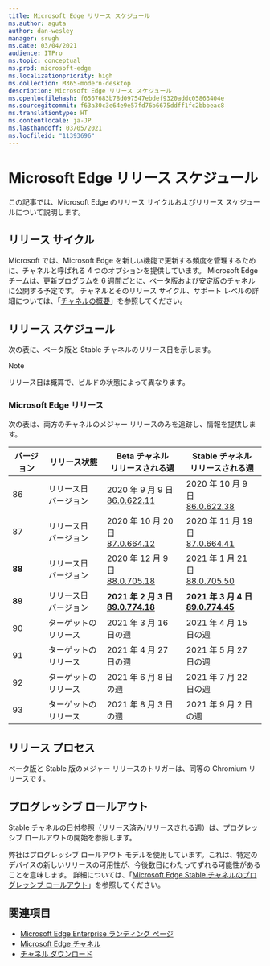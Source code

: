```yaml
---
title: Microsoft Edge リリース スケジュール
ms.author: aguta
author: dan-wesley
manager: srugh
ms.date: 03/04/2021
audience: ITPro
ms.topic: conceptual
ms.prod: microsoft-edge
ms.localizationpriority: high
ms.collection: M365-modern-desktop
description: Microsoft Edge リリース スケジュール
ms.openlocfilehash: f6567683b78d097547ebdef9320addc05863404e
ms.sourcegitcommit: f63a30c3e64e9e57fd76b6675ddff1fc2bbbeac8
ms.translationtype: HT
ms.contentlocale: ja-JP
ms.lasthandoff: 03/05/2021
ms.locfileid: "11393696"
---
```

# <a name="microsoft-edge-release-schedule"></a>Microsoft Edge リリース スケジュール

この記事では、Microsoft Edge のリリース サイクルおよびリリース スケジュールについて説明します。

## <a name="release-cadence"></a>リリース サイクル

Microsoft では、Microsoft Edge を新しい機能で更新する頻度を管理するために、チャネルと呼ばれる 4 つのオプションを提供しています。 Microsoft Edge チームは、更新プログラムを 6 週間ごとに、ベータ版および安定版のチャネルに公開する予定です。 チャネルとそのリリース サイクル、サポート レベルの詳細については、「[チャネルの概要](https://docs.microsoft.com/DeployEdge/microsoft-edge-channels#channel-overview)」を参照してください。

## <a name="release-schedule"></a>リリース スケジュール

次の表に、ベータ版と Stable チャネルのリリース日を示します。

> [!NOTE]
> リリース日は概算で、ビルドの状態によって異なります。

### <a name="microsoft-edge-releases"></a>Microsoft Edge リリース

次の表は、両方のチャネルのメジャー リリースのみを追跡し、情報を提供します。

| バージョン | リリース状態 | Beta チャネル<br>リリースされる週 | Stable チャネル<br>リリースされる週 |
|---------|-----|------|--------|
| 86 | リリース日<br>バージョン | 2020 年 9 月 9 日<br>[86.0.622.11](https://docs.microsoft.com/deployedge/microsoft-edge-relnote-archive-beta-channel#version-86062211-september-9) | 2020 年 10 月 9 日<br>[86.0.622.38](https://docs.microsoft.com/deployedge/microsoft-edge-relnote-stable-channel#version-86062238-october-9) |
| 87 | リリース日<br>バージョン | 2020 年 10 月 20 日<br>[87.0.664.12](https://docs.microsoft.com/deployedge/microsoft-edge-relnote-beta-channel#version-87066412-october-20) | 2020 年 11 月 19 日<br>[87.0.664.41](https://docs.microsoft.com/deployedge/microsoft-edge-relnote-stable-channel#version-87066441-november-19) |
| **88** | リリース日<br>バージョン | 2020 年 12 月 9 日<br>[88.0.705.18](https://docs.microsoft.com/deployedge/microsoft-edge-relnote-beta-channel#version-88070518-december-9) | 2021 年 1 月 21 日<br>[88.0.705.50](https://docs.microsoft.com/deployedge/microsoft-edge-relnote-stable-channel#version-88070550-january-21)|
| **89** | リリース日<br>バージョン | **2021 年 2 月 3 日**<br>**[89.0.774.18](https://docs.microsoft.com/deployedge/microsoft-edge-relnote-beta-channel#version-89077418-february-3)** | **2021 年 3 月 4 日**<br>**[89.0.774.45](https://docs.microsoft.com/deployedge/microsoft-edge-relnote-stable-channel#version-89077445-march-21)** |
| 90 | ターゲットのリリース | 2021 年 3 月 16 日の週 | 2021 年 4 月 15 日の週 |
| 91 | ターゲットのリリース | 2021 年 4 月 27 日の週 | 2021 年 5 月 27 日の週 |
| 92 | ターゲットのリリース | 2021 年 6 月 8 日の週 | 2021 年 7 月 22 日の週 |
| 93 | ターゲットのリリース | 2021 年 8 月 3 日の週 | 2021 年 9 月 2 日の週 |

## <a name="release-process"></a>リリース プロセス

ベータ版と Stable 版のメジャー リリースのトリガーは、同等の Chromium リリースです。

## <a name="progressive-rollouts"></a>プログレッシブ ロールアウト

Stable チャネルの日付参照（リリース済み/リリースされる週）は、プログレッシブ ロールアウトの開始を参照します。

弊社はプログレッシブ ロールアウト モデルを使用しています。これは、特定のデバイスの新しいリリースの可用性が、今後数日にわたってずれる可能性があることを意味します。 詳細については、「[Microsoft Edge Stable チャネルのプログレッシブ ロールアウト](microsoft-edge-update-progressive-rollout.md)」を参照してください。

## <a name="see-also"></a>関連項目

- [Microsoft Edge Enterprise ランディング ページ](https://aka.ms/EdgeEnterprise)
- [Microsoft Edge チャネル](microsoft-edge-channels.md)
- [チャネル ダウンロード](https://www.microsoft.com/edge/business/download)